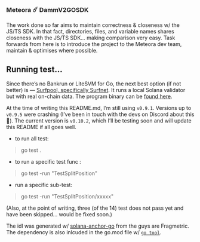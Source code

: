 ### Meteora ☄️ DammV2GOSDK

The work done so far aims to maintain correctness & closeness w/ the JS/TS SDK. In that fact, directories, files, and variable names shares closeness with the JS/TS SDK... making comparison very easy. Task forwards from here is to introduce the project to the Meteora dev team, maintain & optimises where possible.

## Running test...

Since there’s no Bankrun or LiteSVM for Go, the next best option (if not better) is — [Surfpool, specifically Surfnet](https://docs.surfpool.run/rpc/surfnet). It runs a local Solana validator but with real on-chain data. The program binary can be [found here](https://github.com/txtx/surfpool/releases).

At the time of writing this README.md, I’m still using `v0.9.1`. Versions up to `v0.9.5` were crashing (I’ve been in touch with the devs on Discord about this 🤣). The current version is `v0.10.2`, which I’ll be testing soon and will update this README if all goes well.

- to run all test:

> go test .

- to run a specific test func :

> go test -run "TestSplitPosition"

- run a specific sub-test:

> go test -run "TestSplitPosition/xxxxx"

(Also, at the point of writing, three (of the 14) test does not pass yet and have been skipped... would be fixed soon.)

The idl was generated w/ [solana-anchor-go](https://github.com/fragmetric-labs/solana-anchor-go) from the guys are Fragmetric. The dependency is also inlcuded in the go.mod file w/ [`go tool`](https://www.bytesizego.com/blog/go-124-tool-directive).
